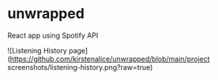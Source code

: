 # unwrapped
React app using Spotify API

![Listening History page](https://github.com/kirstenalice/unwrapped/blob/main/project screenshots/listening-history.png?raw=true)
